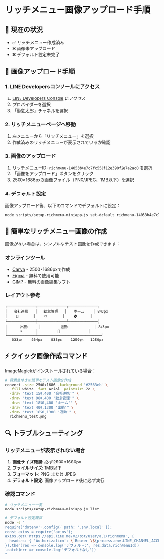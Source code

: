 # リッチメニュー画像アップロード手順

## 🎯 現在の状況
- ✅ リッチメニュー作成済み
- ❌ 画像未アップロード
- ❌ デフォルト設定未完了

## 📸 画像アップロード手順

### 1. LINE Developersコンソールにアクセス
1. [LINE Developers Console](https://developers.line.biz/console/) にアクセス
2. プロバイダーを選択
3. 「勤怠太郎」チャネルを選択

### 2. リッチメニューページへ移動
1. 左メニューから「リッチメニュー」を選択
2. 作成済みのリッチメニューが表示されているか確認

### 3. 画像のアップロード
1. リッチメニューID: `richmenu-14053b4e7c7fc558f12e390f2e7a2ac0` を選択
2. 「画像をアップロード」ボタンをクリック
3. 2500×1686pxの画像ファイル（PNG/JPEG、1MB以下）を選択

### 4. デフォルト設定
画像アップロード後、以下のコマンドでデフォルトに設定：
```bash
node scripts/setup-richmenu-miniapp.js set-default richmenu-14053b4e7c7fc558f12e390f2e7a2ac0
```

## 🎨 簡単なリッチメニュー画像の作成

画像がない場合は、シンプルなテスト画像を作成できます：

### オンラインツール
- [Canva](https://www.canva.com/) - 2500×1686pxで作成
- [Figma](https://www.figma.com/) - 無料で使用可能
- [GIMP](https://www.gimp.org/) - 無料の画像編集ソフト

### レイアウト参考
```
┌─────────────┬─────────────┬─────────────┐
│   会社連携   │   勤怠管理   │   ホーム    │ 843px
│    🏢       │    ⏰       │    🏠      │
└─────────────┼─────────────┴─────────────┤
│      出勤     │         退勤            │ 843px  
│      ☀️      │         🌙             │
└─────────────┴─────────────────────────────┘
   833px    834px    833px    1250px   1250px
```

## ⚡ クイック画像作成コマンド

ImageMagickがインストールされている場合：
```bash
# 背景色付きの簡単なテスト画像を作成
convert -size 2500x1686 -background '#2563eb' \
  -fill white -font Arial -pointsize 72 \
  -draw "text 150,400 '会社連携'" \
  -draw "text 980,400 '勤怠管理'" \
  -draw "text 1850,400 'ホーム'" \
  -draw "text 400,1300 '出勤'" \
  -draw "text 1650,1300 '退勤'" \
  richmenu_test.png
```

## 🔍 トラブルシューティング

### リッチメニューが表示されない場合
1. **画像サイズ確認**: 必ず2500×1686px
2. **ファイルサイズ**: 1MB以下
3. **フォーマット**: PNG または JPEG
4. **デフォルト設定**: 画像アップロード後に必ず実行

### 確認コマンド
```bash
# リッチメニュー一覧
node scripts/setup-richmenu-miniapp.js list

# デフォルト設定確認
node -e "
require('dotenv').config({ path: '.env.local' });
const axios = require('axios');
axios.get('https://api.line.me/v2/bot/user/all/richmenu', {
  headers: { 'Authorization': \`Bearer \${process.env.LINE_CHANNEL_ACCESS_TOKEN}\` }
}).then(res => console.log('デフォルト:', res.data.richMenuId))
.catch(err => console.log('デフォルトなし'))
"
```
